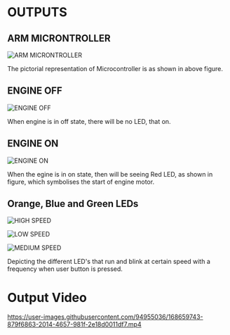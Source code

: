 # OUTPUTS
## ARM MICRONTROLLER
![ARM MICRONTROLLER](https://user-images.githubusercontent.com/94955036/168513704-ea16ca5e-e7d4-4259-b545-e5509c1b285b.png)

The pictorial representation of Microcontroller is as shown in above figure.
## ENGINE OFF
![ENGINE OFF](https://user-images.githubusercontent.com/94955036/168513730-195e6a27-c41a-49c4-bd40-b90f4466cc50.png)

When engine is in off state, there will be no LED, that on.
## ENGINE ON
![ENGINE ON](https://user-images.githubusercontent.com/94955036/168513732-b163d685-b175-40f1-8f7b-ab8298f264c3.png)

When the egine is in on state, then will be seeing Red LED, as shown in figure, which symbolises the start of engine motor.
## Orange, Blue and Green LEDs
![HIGH SPEED](https://user-images.githubusercontent.com/94955036/168513737-d3e9d3eb-146e-4286-8e5b-4c5c9a290bcb.png)

![LOW SPEED](https://user-images.githubusercontent.com/94955036/168513741-bfad35e2-8606-46b2-96d9-af06924fa847.png)

![MEDIUM SPEED](https://user-images.githubusercontent.com/94955036/168513749-bec8cd04-e599-4d42-9eb7-6dba5e127686.png)

Depicting the different LED's that run and blink at certain speed with a frequency when user button is pressed.
# Output Video


https://user-images.githubusercontent.com/94955036/168659743-879f6863-2014-4657-981f-2e18d0011df7.mp4

